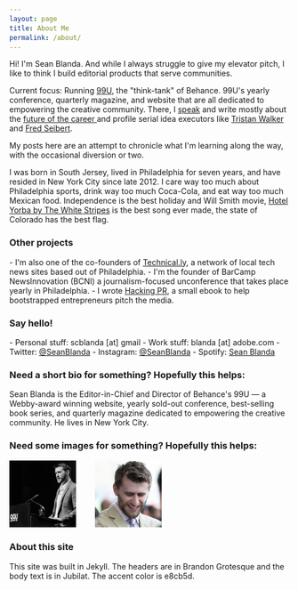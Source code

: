 ```yaml
---
layout: page
title: About Me
permalink: /about/
---
```


Hi! I'm Sean Blanda. And while I always struggle to give my elevator pitch, I like to think I build editorial products that serve communities.

Current focus: Running <a href="http://99u.com">99U</a>, the "think-tank" of Behance. 99U's yearly conference, quarterly magazine, and website that are all dedicated to empowering the creative community. There, I <a href="/speaking/">speak</a> and write mostly about the <a href="http://99u.com/articles/19565/a-troublemakers-manifesto-the-benefits-of-wandering">future of the career </a> and profile serial idea executors like <a href="http://99u.com/articles/50697/bevels-tristan-walker-the-best-ideas-are-brewed-out-of-authenticity">Tristan Walker</a> and <a href="http://99u.com/articles/30561/fred-seibert-never-compete-in-the-scrum">Fred Seibert</a>.

My posts here are an attempt to chronicle what I'm learning along the way, with the occasional diversion or two.

I was born in South Jersey, lived in Philadelphia for seven years, and have resided in New York City since late 2012. I care way too much about Philadelphia sports, drink way too much Coca-Cola, and eat way too much Mexican food. Independence is the best holiday and Will Smith movie, <A href="https://www.youtube.com/watch?v=DZPEUyiNcjA">Hotel Yorba by The White Stripes</a> is the best song ever made, the state of Colorado has the best flag.

<h3>Other projects</h3>
- I'm also one of the co-founders of <a href="http://technical.ly">Technical.ly</a>, a network of local tech news sites based out of Philadelphia.
- I'm the founder of BarCamp NewsInnovation (BCNI) a journalism-focused unconference that takes place yearly in Philadelphia.
- I wrote <a href="/hackingpr">Hacking PR</a>, a small ebook to help bootstrapped entrepreneurs pitch the media.

<h3>Say hello!</h3>
- Personal stuff: scblanda [at] gmail
- Work stuff: blanda [at] adobe.com
- Twitter: <a href="http://twitter.com/seanblanda">@SeanBlanda</a>
- Instagram: <a href="http://Instagram.com/seanblanda">@SeanBlanda</a>
- Spotify: <a href="https://open.spotify.com/user/seanblanda">Sean Blanda</a>

<h3>Need a short bio for something? Hopefully this helps:</h3>

Sean Blanda is the Editor-in-Chief and Director of Behance's 99U — a Webby-award winning website, yearly sold-out conference, best-selling book series, and quarterly magazine dedicated to empowering the creative community. He lives in New York City.

<h3>Need some images for something? Hopefully this helps:</h3>

<a href="/images/blanda_bw.jpg"><img style="margin-right: 30px;" src="/images/about_1.jpg" height="120" width="120"/></a>
<a href="/images/blanda_down.jpg"><img src="/images/about_2.jpg" height="120" width="120"/></a>

<h3>About this site</h3>

This site was built in Jekyll. The headers are in Brandon Grotesque and the body text is in Jubilat. The accent color is e8cb5d.
